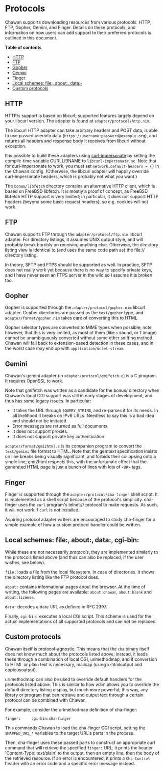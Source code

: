 <!-- MANON
% cha-protocols(5) | Protocol support in Chawan
MANOFF -->

# Protocols

Chawan supports downloading resources from various protocols: HTTP, FTP,
Gopher, Gemini, and Finger. Details on these protocols, and information
on how users can add support to their preferred protocols is outlined in
this document.

<!-- MANOFF -->
**Table of contents**

* [HTTP](#http)
* [FTP](#ftp)
* [Gopher](#gopher)
* [Gemini](#gemini)
* [Finger](#finger)
* [Local schemes: file:, about:, data:-](#local-schemes-file-about-data)
* [Custom protocols](#custom-protocols)

<!-- MANON -->

## HTTP

HTTP/s support is based on libcurl; supported features largely depend on
your libcurl version. The adapter is found at `adapter/protocol/http.nim`.

The libcurl HTTP adapter can take arbitrary headers and POST data, is able
to use passed userinfo data (`https://username:password@example.org`), and
returns all headers and response body it receives from libcurl without
exception.

It is possible to build these adapters using
[curl-impersonate](https://github.com/lwthiker/curl-impersonate) by setting
the compile-time variable CURLLIBNAME to `libcurl-impersonate.so`. Note that
for curl-impersonate to work, you must set `network.default-headers = {}`
in the Chawan config. (Otherwise, the libcurl adapter will happily override
curl-impersonate headers, which is probably not what you want.)

The `bonus/libfetch` directory contains an alternative HTTP client, which is
based on FreeBSD libfetch. It is mostly a proof of concept, as FreeBSD
libfetch HTTP support is very limited; in particular, it does not support
HTTP headers (beyond some basic request headers), so e.g. cookies will
not work.

## FTP

Chawan supports FTP through the `adapter/protocol/ftp.nim` libcurl adapter. For
directory listings, it assumes UNIX output style, and will probably break
horribly on receiving anything else. Otherwise, the directory listing view
is identical to (and uses the same code path as) the file:// directory listing.

In theory, SFTP and FTPS should be supported as well. In practice, SFTP does
not really work yet because there is no way to specify private keys, and I
have never seen an FTPS server in the wild so I assume it is broken too.

## Gopher

Gopher is supported through the `adapter/protocol/gopher.nim` libcurl
adapter. Gopher directories are passed as the `text/gopher` type, and
`adapter/format/gopher.nim` takes care of converting this to HTML.

Gopher selector types are converted to MIME types when possible; note however,
that this is very limited, as most of them (like `s` sound, or `I` image)
cannot be unambiguously converted without some other sniffing method. Chawan
will fall back to extension-based detection in these cases, and in the worst
case may end up with `application/octet-stream`.

## Gemini

Chawan's gemini adapter (in `adapter/protocol/gmifetch.c`) is a C program. It
requires OpenSSL to work.

Note that gmifetch was written as a candidate for the bonus/ directory when
Chawan's local CGI support was still in early stages of development, and
thus has some legacy issues. In particular:

* It takes the URL through `$QUERY_STRING`, and re-parses it for its needs. In
  all likelihood it breaks on IPv6 URLs. Needless to say this is a bad idea
  and should not be imitated.
* Error messages are returned as full documents.
* It does not support proxies.
* It does not support private key authentication.

`adapter/format/gmi2html.c` is its companion program to convert the
`text/gemini` file format to HTML. Note that the gemtext specification insists
on line breaks being visually significant, and forbids their collapsing onto
a single line; gmi2html respects this, with the unfortunate effect that the
generated HTML page is just a bunch of lines with lots of `<BR>` tags.

## Finger

Finger is supported through the `adapter/protocol/cha-finger` shell script.
It is implemented as a shell script because of the protocol's simplicity.
cha-finger uses the `curl` program's telnet:// protocol to make requests.
As such, it will not work if `curl` is not installed.

Aspiring protocol adapter writers are encouraged to study cha-finger for
a simple example of how a custom protocol handler could be written.

## Local schemes: file:, about:, data:, cgi-bin:

While these are not necessarily *protocols*, they are implemented similarly
to the protocols listed above (and thus can also be replaced, if the user
wishes; see below).

`file:` loads a file from the local filesystem. In case of directories, it
shows the directory listing like the FTP protocol does.

`about:` contains informational pages about the browser. At the time of
writing, the following pages are available: `about:chawan`, `about:blank`
and `about:license`.

`data:` decodes a data URL as defined in RFC 2397.

Finally, `cgi-bin:` executes a local CGI script. This scheme is used for
the actual implementations of all supported protocols and can *not*
be replaced.

## Custom protocols

Chawan itself is protocol-agnostic. This means that the `cha` binary itself
does not know much about the protocols listed above; instead, it loads
these through a combination of local CGI, urimethodmap, and if conversion
to HTML or plain text is necessary, mailcap (using x-htmloutput and
copiousoutput).

urimethodmap can also be used to override default handlers for the protocols
listed above. This is similar to how w3m allows you to override the default
directory listing display, but much more powerful; this way, any library
or program that can retrieve and output text through a certain protocol can
be combined with Chawan.

For example, consider the urimethodmap definition of cha-finger:

```
finger:		cgi-bin:cha-finger
```

This commands Chawan to load the cha-finger CGI script, setting the
`$MAPPED_URI_*` variables to the target URL's parts in the process.

Then, cha-finger uses these passed parts to construct an appropriate curl
command that will retrieve the specified `finger:` URL; it prints the header
'Content-Type: text/plain' to the output, then an empty line, then the body
of the retrieved resource. If an error is encountered, it prints a
`Cha-Control` header with an error code and a specific error message instead.
<!-- MANON

## See also

**cha**(1), **cha-urimethodmap**(5), **cha-localcgi**(5),
**cha-urimethodmap**(5)
MANOFF -->
